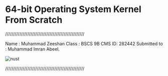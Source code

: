 # 64-bit Operating System Kernel From Scratch

//////////////////////////////////////////////////

 Name  :   Muhammad Zeeshan 
 Class :   BSCS 9B
 CMS ID:   282442
 Submitted to : Muhammad Imran Abeel.



![nust](https://user-images.githubusercontent.com/57444568/115126581-7ab7e300-9fe9-11eb-89df-314c78bc3fd8.PNG)


//////////////////////////////////////////////////







